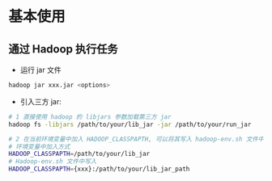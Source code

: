# 基本使用

## 通过 Hadoop 执行任务

- 运行 jar 文件

```bash
hadoop jar xxx.jar <options>
```

- 引入三方 jar:

```bash
# 1 直接使用 hadoop 的 libjars 参数加载第三方 jar
hadoop fs -libjars /path/to/your/lib_jar -jar /path/to/your/run_jar

# 2 在当前环境变量中加入 HADOOP_CLASSPAPTH, 可以将其写入 hadoop-env.sh 文件中让其启动时自动扫描到所需的依赖
# 环境变量中加入方式
HADOOP_CLASSPAPTH=/path/to/your/lib_jar
# Hadoop-env.sh 文件中写入
HADOOP_CLASSPAPTH={xxx}:/path/to/your/lib_jar_path
```
